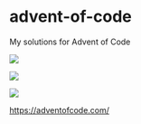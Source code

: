 # advent-of-code
My solutions for Advent of Code

![](https://img.shields.io/badge/day%20📅-17-blue)

![](https://img.shields.io/badge/stars%20⭐-15-yellow)

![](https://img.shields.io/badge/days%20completed-7-red)

https://adventofcode.com/

